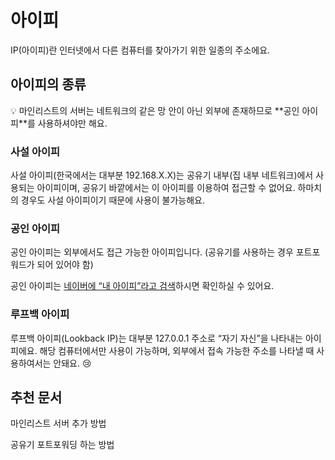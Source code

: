 # 아이피

IP(아이피)란 인터넷에서 다른 컴퓨터를 찾아가기 위한 일종의 주소에요.

## 아이피의 종류

💡 마인리스트의 서버는 네트워크의 같은 망 안이 아닌 외부에 존재하므로 \*\*공인 아이피\*\*를 사용하셔야만 해요.

### **사설 아이피**

사설 아이피(한국에서는 대부분 192.168.X.X)는 공유기 내부(집 내부 네트워크)에서 사용되는 아이피이며, 공유기 바깥에서는 이 아이피를 이용하여 접근할 수 없어요. 하마치의 경우도 사설 아이피이기 때문에 사용이 불가능해요.

### **공인 아이피**

공인 아이피는 외부에서도 접근 가능한 아이피입니다. (공유기를 사용하는 경우 포트포워드가 되어 있어야 함)

공인 아이피는 [네이버에 “내 아이피”라고 검색](https://search.naver.com/search.naver?query=%EB%82%B4+%EC%95%84%EC%9D%B4%ED%94%BC)하시면 확인하실 수 있어요.

### 루프백 아이피

루프백 아이피(Lookback IP)는 대부분 127.0.0.1 주소로 “자기 자신”을 나타내는 아이피에요. 해당 컴퓨터에서만 사용이 가능하며, 외부에서 접속 가능한 주소를 나타낼 때 사용하여서는 안돼요. 😢

## 추천 문서

마인리스트 서버 추가 방법

공유기 포트포워딩 하는 방법
